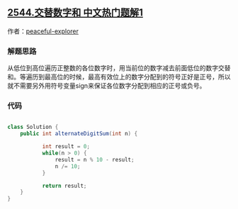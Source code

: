## [2544.交替数字和 中文热门题解1](https://leetcode.cn/problems/alternating-digit-sum/solutions/100000/bu-yong-fu-hao-bian-liang-de-jian-ji-zuo-1zz5)

作者：[peaceful-explorer](https://leetcode.cn/u/peaceful-explorer)
### 解题思路

从低位到高位遍历正整数的各位数字时，用当前位的数字减去前面低位的数字交替和。等遍历到最高位的时候，最高有效位上的数字分配到的符号正好是正号，所以就不需要另外用符号变量sign来保证各位数字分配到相应的正号或负号。

### 代码

```java

class Solution {
    public int alternateDigitSum(int n) {

           int result = 0;
           while(n > 0) {
               result = n % 10 - result;
               n /= 10;
           }

           return result;
    }
}

```